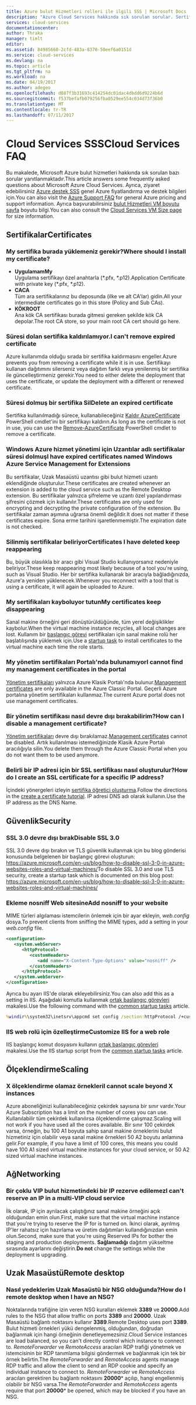 ```yaml
---
title: Azure bulut Hizmetleri rolleri ile ilgili SSS | Microsoft Docs
description: "Azure Cloud Services hakkında sık sorulan sorular. Sertifikalar, web rolleri ve çalışan rolleri hakkında bazı sık sorulan soruları yanıtlar."
services: cloud-services
documentationcenter: 
author: Thraka
manager: timlt
editor: 
ms.assetid: 84985660-2cfd-483a-8378-50eef6a0151d
ms.service: cloud-services
ms.devlang: na
ms.topic: article
ms.tgt_pltfrm: na
ms.workload: na
ms.date: 04/19/2017
ms.author: adegeo
ms.openlocfilehash: d887f3b31693c414254dc01dac4dbdd6d9224b6d
ms.sourcegitcommit: f537befafb079256fba0529ee554c034d73f36b0
ms.translationtype: MT
ms.contentlocale: tr-TR
ms.lasthandoff: 07/11/2017
---
```

# <a name="cloud-services-faq"></a><span data-ttu-id="54ef4-104">Cloud Services SSS</span><span class="sxs-lookup"><span data-stu-id="54ef4-104">Cloud Services FAQ</span></span>
<span data-ttu-id="54ef4-105">Bu makalede, Microsoft Azure bulut hizmetleri hakkında sık sorulan bazı sorular yanıtlanmaktadır.</span><span class="sxs-lookup"><span data-stu-id="54ef4-105">This article answers some frequently asked questions about Microsoft Azure Cloud Services.</span></span> <span data-ttu-id="54ef4-106">Ayrıca, ziyaret edebilirsiniz [Azure destek SSS](http://go.microsoft.com/fwlink/?LinkID=185083) genel Azure fiyatlandırma ve destek bilgileri için.</span><span class="sxs-lookup"><span data-stu-id="54ef4-106">You can also visit the [Azure Support FAQ](http://go.microsoft.com/fwlink/?LinkID=185083) for general Azure pricing and support information.</span></span> <span data-ttu-id="54ef4-107">Ayrıca başvurabilirsiniz [bulut Hizmetleri VM boyutu sayfa](cloud-services-sizes-specs.md) boyutu bilgi.</span><span class="sxs-lookup"><span data-stu-id="54ef4-107">You can also consult the [Cloud Services VM Size page](cloud-services-sizes-specs.md) for size information.</span></span>

## <a name="certificates"></a><span data-ttu-id="54ef4-108">Sertifikalar</span><span class="sxs-lookup"><span data-stu-id="54ef4-108">Certificates</span></span>
### <a name="where-should-i-install-my-certificate"></a><span data-ttu-id="54ef4-109">My sertifika burada yüklemeniz gerekir?</span><span class="sxs-lookup"><span data-stu-id="54ef4-109">Where should I install my certificate?</span></span>
* <span data-ttu-id="54ef4-110">**Uygulamam**</span><span class="sxs-lookup"><span data-stu-id="54ef4-110">**My**</span></span>  
  <span data-ttu-id="54ef4-111">Uygulama sertifikayı özel anahtarla (\*.pfx, \*.p12).</span><span class="sxs-lookup"><span data-stu-id="54ef4-111">Application Certificate with private key (\*.pfx, \*.p12).</span></span>
* <span data-ttu-id="54ef4-112">**CA**</span><span class="sxs-lookup"><span data-stu-id="54ef4-112">**CA**</span></span>  
  <span data-ttu-id="54ef4-113">Tüm ara sertifikalarınız bu deposunda (ilke ve alt CA'lar) gidin.</span><span class="sxs-lookup"><span data-stu-id="54ef4-113">All your intermediate certificates go in this store (Policy and Sub CAs).</span></span>
* <span data-ttu-id="54ef4-114">**KÖK**</span><span class="sxs-lookup"><span data-stu-id="54ef4-114">**ROOT**</span></span>  
  <span data-ttu-id="54ef4-115">Ana kök CA sertifikası burada gitmesi gereken şekilde kök CA depolar.</span><span class="sxs-lookup"><span data-stu-id="54ef4-115">The root CA store, so your main root CA cert should go here.</span></span>

### <a name="i-cant-remove-expired-certificate"></a><span data-ttu-id="54ef4-116">Süresi dolan sertifika kaldırılamıyor.</span><span class="sxs-lookup"><span data-stu-id="54ef4-116">I can't remove expired certificate</span></span>
<span data-ttu-id="54ef4-117">Azure kullanımda olduğu sırada bir sertifika kaldırmasını engeller.</span><span class="sxs-lookup"><span data-stu-id="54ef4-117">Azure prevents you from removing a certificate while it is in use.</span></span> <span data-ttu-id="54ef4-118">Sertifikayı kullanan dağıtımını silerseniz veya dağıtım farklı veya yenilenmiş bir sertifika ile güncelleştirmeniz gerekir.</span><span class="sxs-lookup"><span data-stu-id="54ef4-118">You need to either delete the deployment that uses the certificate, or update the deployment with a different or renewed certificate.</span></span>

### <a name="delete-an-expired-certificate"></a><span data-ttu-id="54ef4-119">Süresi dolmuş bir sertifika Sil</span><span class="sxs-lookup"><span data-stu-id="54ef4-119">Delete an expired certificate</span></span>
<span data-ttu-id="54ef4-120">Sertifika kullanılmadığı sürece, kullanabileceğiniz [Kaldır AzureCertificate](https://msdn.microsoft.com/library/azure/mt589145.aspx) PowerShell cmdlet'ini bir sertifikayı kaldırın.</span><span class="sxs-lookup"><span data-stu-id="54ef4-120">As long as the certificate is not in use, you can use the [Remove-AzureCertificate](https://msdn.microsoft.com/library/azure/mt589145.aspx) PowerShell cmdlet to remove a certificate.</span></span>

### <a name="i-have-expired-certificates-named-windows-azure-service-management-for-extensions"></a><span data-ttu-id="54ef4-121">Windows Azure hizmet yönetimi için Uzantılar adlı sertifikalar süresi dolmuş</span><span class="sxs-lookup"><span data-stu-id="54ef4-121">I have expired certificates named Windows Azure Service Management for Extensions</span></span>
<span data-ttu-id="54ef4-122">Bu sertifikalar, Uzak Masaüstü uzantısı gibi bulut hizmeti uzantı eklendiğinde oluşturulur.</span><span class="sxs-lookup"><span data-stu-id="54ef4-122">These certificates are created whenever an extension is added to the cloud service such as the Remote Desktop extension.</span></span> <span data-ttu-id="54ef4-123">Bu sertifikalar yalnızca şifreleme ve uzantı özel yapılandırması şifresini çözmek için kullanılır.</span><span class="sxs-lookup"><span data-stu-id="54ef4-123">These certificates are only used for encrypting and decrypting the private configuration of the extension.</span></span> <span data-ttu-id="54ef4-124">Bu sertifikalar zaman aşımına uğrarsa önemli değildir.</span><span class="sxs-lookup"><span data-stu-id="54ef4-124">It does not matter if these certificates expire.</span></span> <span data-ttu-id="54ef4-125">Sona erme tarihini işaretlenmemiştir.</span><span class="sxs-lookup"><span data-stu-id="54ef4-125">The expiration date is not checked.</span></span>

### <a name="certificates-i-have-deleted-keep-reappearing"></a><span data-ttu-id="54ef4-126">Silinmiş sertifikalar beliriyor</span><span class="sxs-lookup"><span data-stu-id="54ef4-126">Certificates I have deleted keep reappearing</span></span>
<span data-ttu-id="54ef4-127">Bu, büyük olasılıkla bir aracı gibi Visual Studio kullanıyorsanız nedeniyle beliriyor.</span><span class="sxs-lookup"><span data-stu-id="54ef4-127">These keep reappearing most likely because of a tool you're using, such as Visual Studio.</span></span> <span data-ttu-id="54ef4-128">Her bir sertifika kullanarak bir aracıyla bağladığınızda, Azure'a yeniden yüklenecek.</span><span class="sxs-lookup"><span data-stu-id="54ef4-128">Whenever you reconnect with a tool that is using a certificate, it will again be uploaded to Azure.</span></span>

### <a name="my-certificates-keep-disappearing"></a><span data-ttu-id="54ef4-129">My sertifikaları kayboluyor tutun</span><span class="sxs-lookup"><span data-stu-id="54ef4-129">My certificates keep disappearing</span></span>
<span data-ttu-id="54ef4-130">Sanal makine örneğini geri dönüştürüldüğünde, tüm yerel değişiklikler kaybolur.</span><span class="sxs-lookup"><span data-stu-id="54ef4-130">When the virtual machine instance recycles, all local changes are lost.</span></span> <span data-ttu-id="54ef4-131">Kullanım bir [başlangıç görevi](cloud-services-startup-tasks.md) sertifikaları için sanal makine rolü her başlatılışında yüklemek için.</span><span class="sxs-lookup"><span data-stu-id="54ef4-131">Use a [startup task](cloud-services-startup-tasks.md) to install certificates to the virtual machine each time the role starts.</span></span>

### <a name="i-cannot-find-my-management-certificates-in-the-portal"></a><span data-ttu-id="54ef4-132">My yönetim sertifikaları Portalı'nda bulunamıyor</span><span class="sxs-lookup"><span data-stu-id="54ef4-132">I cannot find my management certificates in the portal</span></span>
<span data-ttu-id="54ef4-133">[Yönetim sertifikaları](../azure-api-management-certs.md) yalnızca Azure Klasik Portalı'nda bulunur.</span><span class="sxs-lookup"><span data-stu-id="54ef4-133">[Management certificates](../azure-api-management-certs.md) are only available in the Azure Classic Portal.</span></span> <span data-ttu-id="54ef4-134">Geçerli Azure portalına yönetim sertifikaları kullanmaz.</span><span class="sxs-lookup"><span data-stu-id="54ef4-134">The current Azure portal does not use management certificates.</span></span> 

### <a name="how-can-i-disable-a-management-certificate"></a><span data-ttu-id="54ef4-135">Bir yönetim sertifikası nasıl devre dışı bırakabilirim?</span><span class="sxs-lookup"><span data-stu-id="54ef4-135">How can I disable a management certificate?</span></span>
<span data-ttu-id="54ef4-136">[Yönetim sertifikaları](../azure-api-management-certs.md) devre dışı bırakılamaz.</span><span class="sxs-lookup"><span data-stu-id="54ef4-136">[Management certificates](../azure-api-management-certs.md) cannot be disabled.</span></span> <span data-ttu-id="54ef4-137">Artık kullanılması istemediğinizde Klasik Azure Portalı aracılığıyla silin.</span><span class="sxs-lookup"><span data-stu-id="54ef4-137">You delete them through the Azure Classic Portal when you do not want them to be used anymore.</span></span>

### <a name="how-do-i-create-an-ssl-certificate-for-a-specific-ip-address"></a><span data-ttu-id="54ef4-138">Belirli bir IP adresi için bir SSL sertifikası nasıl oluşturulur?</span><span class="sxs-lookup"><span data-stu-id="54ef4-138">How do I create an SSL certificate for a specific IP address?</span></span>
<span data-ttu-id="54ef4-139">İçindeki yönergeleri izleyin [sertifika öğretici oluşturma](cloud-services-certs-create.md).</span><span class="sxs-lookup"><span data-stu-id="54ef4-139">Follow the directions in the [create a certificate tutorial](cloud-services-certs-create.md).</span></span> <span data-ttu-id="54ef4-140">IP adresi DNS adı olarak kullanın.</span><span class="sxs-lookup"><span data-stu-id="54ef4-140">Use the IP address as the DNS Name.</span></span>

## <a name="security"></a><span data-ttu-id="54ef4-141">Güvenlik</span><span class="sxs-lookup"><span data-stu-id="54ef4-141">Security</span></span>
### <a name="disable-ssl-30"></a><span data-ttu-id="54ef4-142">SSL 3.0 devre dışı bırak</span><span class="sxs-lookup"><span data-stu-id="54ef4-142">Disable SSL 3.0</span></span>
<span data-ttu-id="54ef4-143">SSL 3.0 devre dışı bırakın ve TLS güvenlik kullanmak için bu blog gönderisi konusunda belgelenen bir başlangıç görevi oluşturun: https://azure.microsoft.com/en-us/blog/how-to-disable-ssl-3-0-in-azure-websites-roles-and-virtual-machines/</span><span class="sxs-lookup"><span data-stu-id="54ef4-143">To disable SSL 3.0 and use TLS security, create a startup task which is documented on this blog post: https://azure.microsoft.com/en-us/blog/how-to-disable-ssl-3-0-in-azure-websites-roles-and-virtual-machines/</span></span>

### <a name="add-nosniff-to-your-website"></a><span data-ttu-id="54ef4-144">Ekleme **nosniff** Web sitesine</span><span class="sxs-lookup"><span data-stu-id="54ef4-144">Add **nosniff** to your website</span></span>
<span data-ttu-id="54ef4-145">MIME türleri algılaması istemcilerin önlemek için bir ayar ekleyin, *web.config* dosya.</span><span class="sxs-lookup"><span data-stu-id="54ef4-145">To prevent clients from sniffing the MIME types, add a setting in your *web.config* file.</span></span>

```xml
<configuration>
   <system.webServer>
      <httpProtocol>
         <customHeaders>
            <add name="X-Content-Type-Options" value="nosniff" />
         </customHeaders>
      </httpProtocol>
   </system.webServer>
</configuration>
```

<span data-ttu-id="54ef4-146">Ayrıca bu ayarı IIS'de olarak ekleyebilirsiniz.</span><span class="sxs-lookup"><span data-stu-id="54ef4-146">You can also add this as a setting in IIS.</span></span> <span data-ttu-id="54ef4-147">Aşağıdaki komutla kullanmak [ortak başlangıç görevleri](cloud-services-startup-tasks-common.md#configure-iis-startup-with-appcmdexe) makalesi.</span><span class="sxs-lookup"><span data-stu-id="54ef4-147">Use the following command with the [common startup tasks](cloud-services-startup-tasks-common.md#configure-iis-startup-with-appcmdexe) article.</span></span>

```cmd
%windir%\system32\inetsrv\appcmd set config /section:httpProtocol /+customHeaders.[name='X-Content-Type-Options',value='nosniff']
```

### <a name="customize-iis-for-a-web-role"></a><span data-ttu-id="54ef4-148">IIS web rolü için özelleştirme</span><span class="sxs-lookup"><span data-stu-id="54ef4-148">Customize IIS for a web role</span></span>
<span data-ttu-id="54ef4-149">IIS başlangıç komut dosyasını kullanın [ortak başlangıç görevleri](cloud-services-startup-tasks-common.md#configure-iis-startup-with-appcmdexe) makalesi.</span><span class="sxs-lookup"><span data-stu-id="54ef4-149">Use the IIS startup script from the [common startup tasks](cloud-services-startup-tasks-common.md#configure-iis-startup-with-appcmdexe) article.</span></span>

## <a name="scaling"></a><span data-ttu-id="54ef4-150">Ölçeklendirme</span><span class="sxs-lookup"><span data-stu-id="54ef4-150">Scaling</span></span>
### <a name="i-cannot-scale-beyond-x-instances"></a><span data-ttu-id="54ef4-151">X ölçeklendirme olamaz örnekleri</span><span class="sxs-lookup"><span data-stu-id="54ef4-151">I cannot scale beyond X instances</span></span>
<span data-ttu-id="54ef4-152">Azure aboneliğinizi kullanabileceğiniz çekirdek sayısına bir sınır vardır.</span><span class="sxs-lookup"><span data-stu-id="54ef4-152">Your Azure Subscription has a limit on the number of cores you can use.</span></span> <span data-ttu-id="54ef4-153">Kullanılabilir tüm çekirdek kullanılırsa ölçeklendirme çalışmaz.</span><span class="sxs-lookup"><span data-stu-id="54ef4-153">Scaling will not work if you have used all the cores available.</span></span> <span data-ttu-id="54ef4-154">Bir sınır 100 çekirdek varsa, örneğin, bu 100 A1 boyuta sahip sanal makine örneklerini bulut hizmetiniz için olabilir veya sanal makine örnekleri 50 A2 boyutu anlamına gelir.</span><span class="sxs-lookup"><span data-stu-id="54ef4-154">For example, if you have a limit of 100 cores, this means you could have 100 A1 sized virtual machine instances for your cloud service, or 50 A2 sized virtual machine instances.</span></span>

## <a name="networking"></a><span data-ttu-id="54ef4-155">Ağ</span><span class="sxs-lookup"><span data-stu-id="54ef4-155">Networking</span></span>
### <a name="i-cant-reserve-an-ip-in-a-multi-vip-cloud-service"></a><span data-ttu-id="54ef4-156">Bir çoklu VIP bulut hizmetindeki bir IP rezerve edilemez</span><span class="sxs-lookup"><span data-stu-id="54ef4-156">I can't reserve an IP in a multi-VIP cloud service</span></span>
<span data-ttu-id="54ef4-157">İlk olarak, IP için ayrılacak çalıştığınız sanal makine örneğini açık olduğundan emin olun.</span><span class="sxs-lookup"><span data-stu-id="54ef4-157">First, make sure that the virtual machine instance that you're trying to reserve the IP for is turned on.</span></span> <span data-ttu-id="54ef4-158">İkinci olarak, ayrılmış IP'ler rahatsız için hazırlama ve üretim dağıtımları kullandığınızdan emin olun.</span><span class="sxs-lookup"><span data-stu-id="54ef4-158">Second, make sure that you're using Reserved IPs for bother the staging and production deployments.</span></span> <span data-ttu-id="54ef4-159">**Sağlamadığı** dağıtım yükseltme sırasında ayarlarını değiştirin.</span><span class="sxs-lookup"><span data-stu-id="54ef4-159">**Do not** change the settings while the deployment is upgrading.</span></span>

## <a name="remote-desktop"></a><span data-ttu-id="54ef4-160">Uzak Masaüstü</span><span class="sxs-lookup"><span data-stu-id="54ef4-160">Remote desktop</span></span>
### <a name="how-do-i-remote-desktop-when-i-have-an-nsg"></a><span data-ttu-id="54ef4-161">Nasıl yedeklerim Uzak Masaüstü bir NSG olduğunda?</span><span class="sxs-lookup"><span data-stu-id="54ef4-161">How do I remote desktop when I have an NSG?</span></span>
<span data-ttu-id="54ef4-162">Noktalarında trafiğine izin veren NSG kuralları eklemek **3389** ve **20000**.</span><span class="sxs-lookup"><span data-stu-id="54ef4-162">Add rules to the NSG that allow traffic on ports **3389** and **20000**.</span></span>  <span data-ttu-id="54ef4-163">Uzak Masaüstü bağlantı noktasını kullanır **3389**.</span><span class="sxs-lookup"><span data-stu-id="54ef4-163">Remote Desktop uses port **3389**.</span></span>  <span data-ttu-id="54ef4-164">Bulut hizmeti örnekleri yükü dengelenmiş, olduğundan, doğrudan bağlanmak için hangi örneğinin denetleyemezsiniz.</span><span class="sxs-lookup"><span data-stu-id="54ef4-164">Cloud Service instances are load balanced, so you can't directly control which instance to connect to.</span></span>  <span data-ttu-id="54ef4-165">*RemoteForwarder* ve *RemoteAccess* aracıları RDP trafiği yönetmek ve istemcisinin bir RDP tanımlama bilgisi göndermek ve bağlanmak için tek bir örnek belirtin.</span><span class="sxs-lookup"><span data-stu-id="54ef4-165">The *RemoteForwarder* and *RemoteAccess* agents manage RDP traffic and allow the client to send an RDP cookie and specify an individual instance to connect to.</span></span>  <span data-ttu-id="54ef4-166">*RemoteForwarder* ve *RemoteAccess* aracıları gerektiren bu bağlantı noktasını **20000*** açılıp, hangi engellenmiş olabilir bir NSG varsa.</span><span class="sxs-lookup"><span data-stu-id="54ef4-166">The *RemoteForwarder* and *RemoteAccess* agents require that port **20000*** be opened, which may be blocked if you have an NSG.</span></span>
